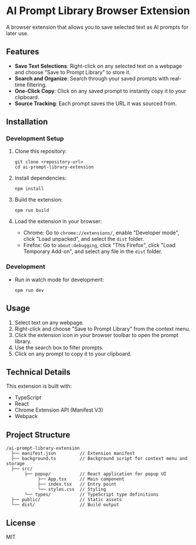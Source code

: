 # AI Prompt Library Browser Extension

A browser extension that allows you to save selected text as AI prompts for later use.

## Features

- **Save Text Selections**: Right-click on any selected text on a webpage and choose "Save to Prompt Library" to store it.
- **Search and Organize**: Search through your saved prompts with real-time filtering.
- **One-Click Copy**: Click on any saved prompt to instantly copy it to your clipboard.
- **Source Tracking**: Each prompt saves the URL it was sourced from.

## Installation

### Development Setup

1. Clone this repository:
   ```
   git clone <repository-url>
   cd ai-prompt-library-extension
   ```

2. Install dependencies:
   ```
   npm install
   ```

3. Build the extension:
   ```
   npm run build
   ```

4. Load the extension in your browser:
   - Chrome: Go to `chrome://extensions/`, enable "Developer mode", click "Load unpacked", and select the `dist` folder.
   - Firefox: Go to `about:debugging`, click "This Firefox", click "Load Temporary Add-on", and select any file in the `dist` folder.

### Development

- Run in watch mode for development:
  ```
  npm run dev
  ```

## Usage

1. Select text on any webpage.
2. Right-click and choose "Save to Prompt Library" from the context menu.
3. Click the extension icon in your browser toolbar to open the prompt library.
4. Use the search box to filter prompts.
5. Click on any prompt to copy it to your clipboard.

## Technical Details

This extension is built with:
- TypeScript
- React
- Chrome Extension API (Manifest V3)
- Webpack

## Project Structure

```
/ai-prompt-library-extension
  ├── manifest.json         // Extension manifest
  ├── background.ts         // Background script for context menu and storage
  ├── src/
       ├── popup/           // React application for popup UI
            ├── App.tsx     // Main component
            ├── index.tsx   // Entry point
            └── styles.css  // Styling
       └── types/           // TypeScript type definitions
  ├── public/               // Static assets
  └── dist/                 // Build output
```

## License

MIT